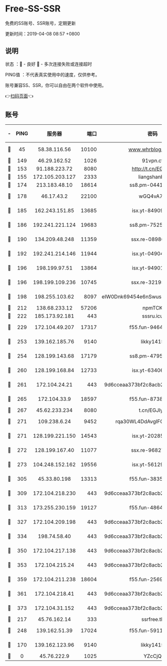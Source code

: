 # Free-SS-SSR

免费的SS账号、SSR账号，定期更新

更新时间：2019-04-08 08:57 +0800

## 说明

状态     ：🙂 - 良好 🙁 - 多次连接失败或连接超时

PING值   ：不代表真实使用中的速度，仅供参考。

账号兼容SS、SSR，你可以自由在两个软件中使用。

👉[扫码页面](https://liesauer.github.io/Free-SS-SSR/)👈

## 账号

|-|PING|服务器|端口|密码|加密方式|区域|
|:----:|:----:|:-----:|-----:|:----:|:----:|:----:|
|🙂|45|58.38.116.56|10100|www.whrblog.online|aes-256-cfb|CN|
|🙂|149|46.29.162.52|1026|91vpn.cf|rc4-md5|RU|
|🙂|153|91.188.223.72|8080|http://t.cn/EGJIyrl|rc4-md5|RU|
|🙂|155|172.105.203.127|2333|liangshanbo|chacha20|JP|
|🙂|174|213.183.48.10|18614|ss8.pm-04416552|rc4-md5|RU|
|🙂|178|46.17.43.2|22100|wGQ4vA7D|aes-256-gcm|RU|
|🙂|185|162.243.151.85|13685|isx.yt-84909187|aes-256-cfb|US|
|🙂|186|192.241.221.124|19683|ss8.pm-75256760|aes-256-cfb|US|
|🙂|190|134.209.48.248|11359|ssx.re-08986796|aes-256-cfb|US|
|🙂|192|192.241.214.146|11944|isx.yt-04904484|aes-256-cfb|US|
|🙂|196|198.199.97.51|13864|isx.yt-94901280|aes-256-cfb|US|
|🙂|196|198.199.109.236|10745|ssx.re-32195658|aes-256-cfb|US|
|🙂|198|198.255.103.62|8097|eIW0Dnk69454e6nSwuspv9DmS201tQ0D|aes-256-cfb|US|
|🙂|212|138.68.233.12|57206|npmTCK|rc4-md5|US|
|🙂|222|185.173.92.181|443|sssru.icu|rc4-md5|RU|
|🙂|229|172.104.49.207|17317|f55.fun-94641583|aes-256-cfb|SG|
|🙂|253|139.162.185.76|9140|likky1415|aes-256-cfb|DE|
|🙂|254|128.199.143.68|17179|ss8.pm-47958720|aes-256-cfb|SG|
|🙂|260|128.199.168.84|12733|isx.yt-63406033|aes-256-cfb|SG|
|🙂|261|172.104.24.21|443|9d6cceaa373bf2c8acb22e60b6a58be6|aes-256-cfb|US|
|🙂|265|172.104.33.9|18597|f55.fun-87384833|aes-256-cfb|SG|
|🙂|267|45.62.233.234|8080|t.cn/EGJIyrl|rc4-md5|CA|
|🙂|271|109.238.6.24|9452|rqa30WL4DdAvgIFG6Fs3znzTa|aes-256-cfb|FR|
|🙂|271|128.199.221.150|14543|isx.yt-20285065|aes-256-cfb|SG|
|🙂|272|128.199.167.40|11077|ssx.re-96827305|aes-256-cfb|SG|
|🙂|273|104.248.152.162|19556|isx.yt-56129369|aes-256-cfb|SG|
|🙂|305|45.33.80.198|13313|f55.fun-38359488|aes-256-cfb|US|
|🙂|309|172.104.218.230|443|9d6cceaa373bf2c8acb22e60b6a58be6|aes-256-cfb|US|
|🙂|313|173.255.230.159|19127|f55.fun-48647805|aes-256-cfb|US|
|🙂|327|172.104.209.198|443|9d6cceaa373bf2c8acb22e60b6a58be6|aes-256-cfb|US|
|🙂|334|198.74.58.40|443|9d6cceaa373bf2c8acb22e60b6a58be6|aes-256-cfb|US|
|🙂|350|172.104.217.138|443|9d6cceaa373bf2c8acb22e60b6a58be6|aes-256-cfb|US|
|🙂|353|172.104.215.24|443|9d6cceaa373bf2c8acb22e60b6a58be6|aes-256-cfb|US|
|🙂|359|172.104.211.238|18604|f55.fun-25694598|aes-256-cfb|US|
|🙂|361|172.104.218.41|443|9d6cceaa373bf2c8acb22e60b6a58be6|aes-256-cfb|US|
|🙂|373|172.104.31.152|443|9d6cceaa373bf2c8acb22e60b6a58be6|aes-256-cfb|US|
|🙂|217|45.76.162.14|333|ssrfree.tk|rc4|SG|
|🙂|248|139.162.51.39|17024|f55.fun-59119337|aes-256-cfb|SG|
|🙁|170|139.162.123.96|9140|likky1415|aes-256-cfb|JP|
|🙁|0|45.76.222.9|1025|YZcCjQ|rc4-md5|JP|
